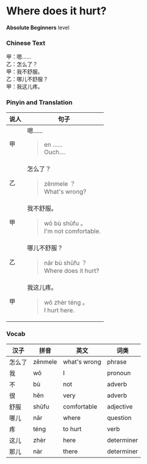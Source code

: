 # Where does it hurt?
**Absolute Beginners** level
### Chinese Text
甲：嗯......<br />乙：怎么了？<br />甲：我不舒服。<br />乙：哪儿不舒服？<br />甲：我这儿疼。

### Pinyin and Translation
|说人|句子|
|----|----|
|甲|嗯......<blockquote>en ......<br />Ouch....</blockquote>|
|乙|怎么了？<blockquote>zěnmele ？<br />What's wrong?</blockquote>|
|甲|我不舒服。<blockquote>wǒ bù shūfu 。<br />I'm not comfortable.</blockquote>|
|乙|哪儿不舒服？<blockquote>nǎr bù shūfu ？<br />Where does it hurt?</blockquote>|
|甲|我这儿疼。<blockquote>wǒ zhèr téng 。<br />I hurt here.</blockquote>|
### Vocab
|汉子|拼音|英文|词类|
|----|----|----|----|
|怎么了|zěnmele|what's wrong|phrase|
|我|wǒ|I|pronoun|
|不|bù|not|adverb|
|很|hěn|very|adverb|
|舒服|shūfu|comfortable|adjective|
|哪儿|nǎr|where|question|
|疼|téng|to hurt|verb|
|这儿|zhèr|here|determiner|
|那儿|nàr|there|determiner|